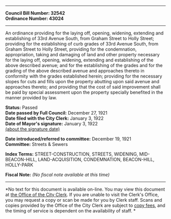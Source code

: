 * * * * *  
  
**Council Bill Number: [](#h0)[](#h2)32542**   
**Ordinance Number: 43024**  
  
* * * * *  
  
An ordinance providing for the laying off, opening, widening, extending and establishing of 33rd Avenue South, from Graham Street to Holly Street; providing for the establishing of curb grades of 33rd Avenue South, from Graham Street to Holly Street, providing for the condemnation, appropriation, taking and damaging of land and other property necessary for the laying off, opening, widening, extending and establishing of the above described avenue; and for the establishing of the grades and for the grading of the above described avenue and approaches thereto in conformity with the grades established herein; providing for the necessary slopes for cuts and fills upon the property abutting upon said avenue and approaches thereto; and providing that the cost of said improvement shall be paid by special assessment upon the property specially benefited in the manner provided by law.  
  
**Status:** Passed   
**Date passed by Full Council:** December 27, 1921   
**Date filed with the City Clerk:** January 3, 1922   
**Date of Mayor's signature:** January 3, 1922   
[(about the signature date)](/~public/approvaldate.htm)   
  
  
**Date introduced/referred to committee:** December 19, 1921   
**Committee:** Streets & Sewers   
  
**Index Terms:** STREET-CONSTRUCTION, STREETS, WIDENING, MID-BEACON-HILL, LAND-ACQUISITION, CONDEMNATION, BEACON-HILL, HOLLY-PARK  
  
**Fiscal Note:** *(No fiscal note available at this time)*  
  
* * * * *  
  
*No text for this document is available on-line. You may view this document at [the Office of the City Clerk](http://www.seattle.gov/leg/clerk/contactUs.htm). If you are unable to visit the Clerk's Office, you may request a copy or scan be made for you by Clerk staff. Scans and copies provided by the Office of the City Clerk are subject to [copy fees](http://clerk.seattle.gov/~public/clerkfees.htm), and the timing of service is dependent on the availability of staff. *  
  
  
